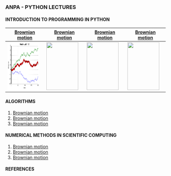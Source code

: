 ### ANPA - PYTHON LECTURES


#### INTRODUCTION TO PROGRAMMING IN PYTHON

| [Brownian motion](sample/brownian.md) | [Brownian motion](sample/brownian.md) | [Brownian motion](sample/brownian.md)  | [Brownian motion](sample/brownian.md) |
| --- | --- | --- | --- |
|<img src = "sample/output_8_0.png" width="100" height="150" /> | <img src = "sample/output_8_0.pn" width="100" height="150" />  |<img src = "sample/output_8_0.pn" width="100" height="150" /> | <img src = "sample/output_8_0.pn" width="100" height="150" />| 


#### ALGORITHMS

1. [Brownian motion](sample/brownian.md)
2. [Brownian motion](sample/brownian.md)
3. [Brownian motion](sample/brownian.md)




#### NUMERICAL METHODS IN SCIENTIFIC COMPUTING

1. [Brownian motion](sample/brownian.md)
2. [Brownian motion](sample/brownian.md)
3. [Brownian motion](sample/brownian.md)


#### REFERENCES
